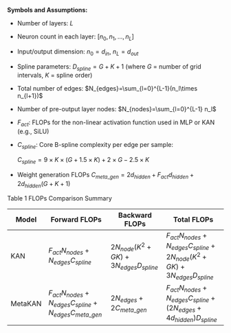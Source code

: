 **Symbols and Assumptions:**

- Number of layers: $L$

- Neuron count in each layer: $[n_0, n_1, ..., n_L]$

- Input/output dimension: $n_0=d_{in}$, $n_L=d_{out}$

- Spline parameters: $D_{spline}=G+K+1$ (where $G$ = number of grid intervals, $K$ = spline order)

- Total number of edges: $N_{edges}=\sum_{l=0}^{L-1}(n_l\times n_{l+1})$

- Number of pre-output layer nodes: $N_{nodes}=\sum_{l=0}^{L-1} n_l$

- $F_{act}$: FLOPs for the non-linear activation function used in MLP or KAN (e.g., SiLU)

- $C_{spline}$: Core B-spline complexity per edge per sample:

  $C_{spline} = 9 \times K \times (G + 1.5 \times K) + 2 \times G - 2.5 \times K$

- Weight generation FLOPs $C_{meta\_gen} = 2 d_{hidden} + F_{act} d_{hidden} + 2 d_{hidden} (G+K+1)$

Table 1 FLOPs Comparison Summary

| Model   | Forward FLOPs                                                | Backward FLOPs                              | Total FLOPs                                                  |
| ------- | ------------------------------------------------------------ | ------------------------------------------- | ------------------------------------------------------------ |
| KAN     | $F_{act} N_{nodes} + N_{edges} C_{spline}$                   | $2N_{node}(K^2 + GK)+3N_{edges} D_{spline}$ | $F_{act} N_{nodes} + N_{edges}  C_{spline}+2N_{node}(K^2 + GK)+3N_{edges}D_{spline}$ |
| MetaKAN | $F_{act} N_{nodes} + N_{edges} C_{spline}+N_{edges}  C_{meta\_gen}$ | $2N_{edges}+ 2C_{meta\_gen}$                | $F_{act} N_{nodes} + N_{edges} C_{spline}+(2N_{edges}+4d_{hidden}) D_{spline}$ |

